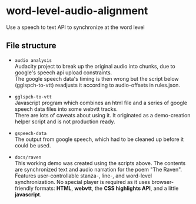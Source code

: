 # word-level-audio-alignment
 Use a speech to text API to synchronize at the word level


## File structure

* `audio analysis`  
    Audacity project to break up the original audio into chunks, due to google's speech api upload constraints.  
    The google speech data's timing is then wrong but the script below (gglspch-to-vtt) readjusts it according to audio-offsets in rules.json. 

* `gglspch-to-vtt`  
    Javascript program which combines an html file and a series of google speech data files into some webvtt tracks.  
    There are lots of caveats about using it. It originated as a demo-creation helper script and is not production ready.

* `gspeech-data`  
    The output from google speech, which had to be cleaned up before it could be used. 

* `docs/raven`  
    This working demo was created using the scripts above. The contents are synchronized text and audio narration for the poem "The Raven". 
    Features user-controllable stanza-, line-, and word-level synchronization. 
    No special player is required as it uses browser-friendly formats: **HTML**, **webvtt**, the **CSS highlights API**, and a little **javascript**.  
    
  